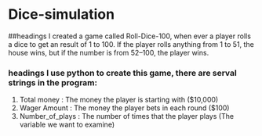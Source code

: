 # Dice-simulation
##headings I created a game called Roll-Dice-100, when ever a player rolls a dice to get an result of 1 to 100. If the player rolls anything from 1 to 51, the house wins, but if the number is from 52–100, the player wins.

### headings I use python to create this game, there are serval strings in the program: 
1. Total money : The money the player is starting with ($10,000)
2. Wager Amount : The money the player bets in each round ($100)
3. Number_of_plays : The number of times that the player plays (The variable we want to examine)

